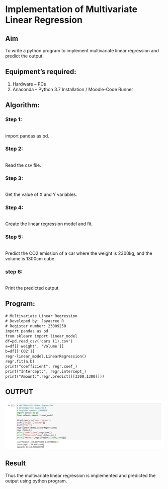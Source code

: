 # Implementation of Multivariate Linear Regression
## Aim
To write a python program to implement multivariate linear regression and predict the output.
## Equipment’s required:
1.	Hardware – PCs
2.	Anaconda – Python 3.7 Installation / Moodle-Code Runner
## Algorithm:
### Step 1:
<br>import pandas as pd.

### Step 2:
<br>Read the csv file.

### Step 3:
<br>Get the value of X and Y variables.

### Step 4:
<br>Create the linear regression model and fit.

### Step 5:
<br>Predict the CO2 emission of a car where the weight is 2300kg, and the volume is 1300cm cube.

### step 6:
<br>Print the predicted output.

## Program:
```
# Multivariate Linear Regression
# Developed by: Jayasree R
# Register number: 23009250
import pandas as pd
from sklearn import linear_model
df=pd.read_csv('cars (1).csv')
a=df[['weight', 'Volume']]
b=df[['CO2']]
regr-linear_model.LinearRegression()
regr.fit(a,b)
print("coefficient", regr.coef_)
print("Intercept:", regr.intercept_)
print("Amount:",regr.predict([[3300,1300]]))

```
## OUTPUT
![OUTPUT](<Screenshot 2024-01-03 004649.png>)

## Result
Thus the multivariate linear regression is implemented and predicted the output using python program.